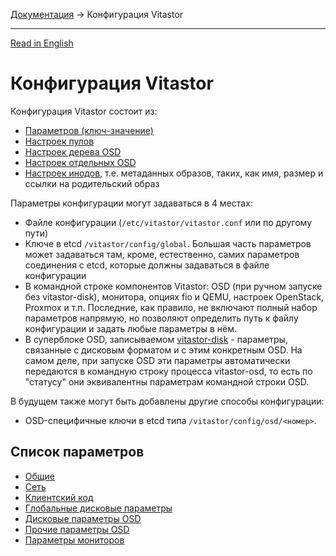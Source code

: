 [Документация](../README-ru.md#документация) → Конфигурация Vitastor

-----

[Read in English](config.en.md)

# Конфигурация Vitastor

Конфигурация Vitastor состоит из:
- [Параметров (ключ-значение)](#список-параметров)
- [Настроек пулов](config/pool.ru.md)
- [Настроек дерева OSD](config/pool.ru.md#дерево-размещения)
- [Настроек отдельных OSD](config/pool.ru.md#настройки-osd)
- [Настроек инодов](config/inode.ru.md), т.е. метаданных образов, таких, как имя, размер и ссылки на
  родительский образ

Параметры конфигурации могут задаваться в 4 местах:
- Файле конфигурации (`/etc/vitastor/vitastor.conf` или по другому пути)
- Ключе в etcd `/vitastor/config/global`. Большая часть параметров может
  задаваться там, кроме, естественно, самих параметров соединения с etcd,
  которые должны задаваться в файле конфигурации
- В командной строке компонентов Vitastor: OSD (при ручном запуске без vitastor-disk),
  монитора, опциях fio и QEMU, настроек OpenStack, Proxmox и т.п. Последние,
  как правило, не включают полный набор параметров напрямую, но позволяют
  определить путь к файлу конфигурации и задать любые параметры в нём.
- В суперблоке OSD, записываемом [vitastor-disk](usage/disk.ru.md) - параметры,
  связанные с дисковым форматом и с этим конкретным OSD. На самом деле,
  при запуске OSD эти параметры автоматически передаются в командную строку
  процесса vitastor-osd, то есть по "статусу" они эквивалентны параметрам
  командной строки OSD.

В будущем также могут быть добавлены другие способы конфигурации:
- OSD-специфичные ключи в etcd типа `/vitastor/config/osd/<номер>`.

## Список параметров

- [Общие](config/common.ru.md)
- [Сеть](config/network.ru.md)
- [Клиентский код](config/client.ru.md)
- [Глобальные дисковые параметры](config/layout-cluster.ru.md)
- [Дисковые параметры OSD](config/layout-osd.ru.md)
- [Прочие параметры OSD](config/osd.ru.md)
- [Параметры мониторов](config/monitor.ru.md)
